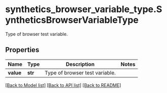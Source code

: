 # synthetics_browser_variable_type.SyntheticsBrowserVariableType

Type of browser test variable.
## Properties
Name | Type | Description | Notes
------------ | ------------- | ------------- | -------------
**value** | **str** | Type of browser test variable. | 

[[Back to Model list]](../README.md#documentation-for-models) [[Back to API list]](../README.md#documentation-for-api-endpoints) [[Back to README]](../README.md)


